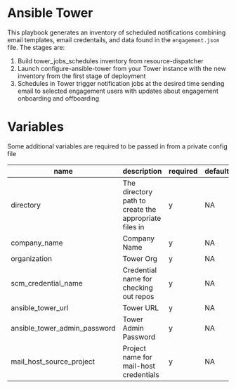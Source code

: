 # Ansible Tower

This playbook generates an inventory of scheduled notifications combining email templates, email credentails, and data found in the `engagement.json` file. The stages are:

1) Build tower_jobs_schedules inventory from resource-dispatcher
2) Launch configure-ansible-tower from your Tower instance with the new inventory from the first stage of deployment
3) Schedules in Tower trigger notification jobs at the desired time sending email to selected engagement users with updates about engagement onboarding and offboarding

# Variables

Some additional variables are required to be passed in from a private config file

| name      | description                                           | required | default |
|-----------|-------------------------------------------------------|----------|---------|
| directory | The directory path to create the appropriate files in | y        | NA      |
| company_name | Company Name | y | NA |
| organization | Tower Org | y | NA |
| scm_credential_name | Credential name for checking out repos | y | NA |
| ansible_tower_url | Tower URL | y | NA |
| ansible_tower_admin_password | Tower Admin Password | y | NA |
| mail_host_source_project | Project name for mail-host credentials | y | NA |
